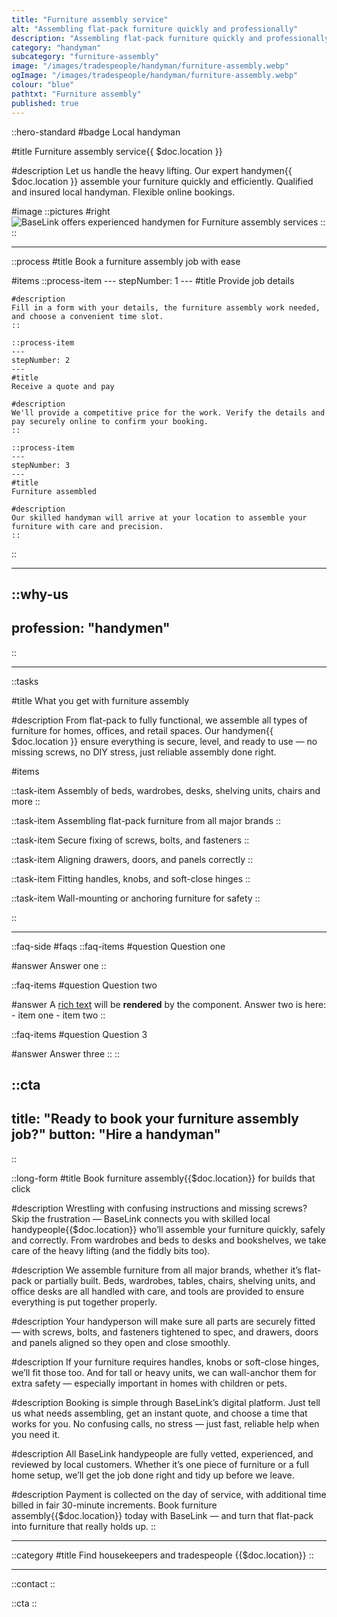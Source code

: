 ```yaml
---
title: "Furniture assembly service"
alt: "Assembling flat-pack furniture quickly and professionally"
description: "Assembling flat-pack furniture quickly and professionally"
category: "handyman"
subcategory: "furniture-assembly"
image: "/images/tradespeople/handyman/furniture-assembly.webp"
ogImage: "/images/tradespeople/handyman/furniture-assembly.webp"
colour: "blue"
pathtxt: "Furniture assembly"
published: true
---
```


::hero-standard
#badge
Local handyman

#title
Furniture assembly service{{ $doc.location }}

#description
Let us handle the heavy lifting. Our expert handymen{{ $doc.location }} assemble your furniture quickly and efficiently. Qualified and insured local handyman. Flexible online bookings.

#image
    ::pictures
    #right
    ![BaseLink offers experienced handymen for Furniture assembly services](/images/tradespeople/handyman/furniture-assembly.webp)
    ::
::

---
::process
#title
Book a furniture assembly job with ease

#items
    ::process-item
    ---
    stepNumber: 1
    ---
    #title
    Provide job details

    #description
    Fill in a form with your details, the furniture assembly work needed, and choose a convenient time slot.
    ::
    
    ::process-item
    ---
    stepNumber: 2
    ---
    #title
    Receive a quote and pay

    #description
    We'll provide a competitive price for the work. Verify the details and pay securely online to confirm your booking.
    ::

    ::process-item
    ---
    stepNumber: 3
    ---
    #title
    Furniture assembled

    #description
    Our skilled handyman will arrive at your location to assemble your furniture with care and precision.
    ::
::

---

::why-us
---
profession: "handymen"
---
::

---

::tasks

#title
What you get with furniture assembly

#description
From flat-pack to fully functional, we assemble all types of furniture for homes, offices, and retail spaces. Our handymen{{ $doc.location }} ensure everything is secure, level, and ready to use — no missing screws, no DIY stress, just reliable assembly done right.

#items

  ::task-item
  Assembly of beds, wardrobes, desks, shelving units, chairs and more
  ::

  ::task-item
  Assembling flat-pack furniture from all major brands
  ::

  ::task-item
  Secure fixing of screws, bolts, and fasteners
  ::

  ::task-item
  Aligning drawers, doors, and panels correctly
  ::

  ::task-item
  Fitting handles, knobs, and soft-close hinges
  ::

  ::task-item
  Wall-mounting or anchoring furniture for safety
  ::

::

---

::faq-side
#faqs
  ::faq-items
  #question
  Question one

  #answer
  Answer one
  ::

  ::faq-items
  #question
  Question two

  #answer
  A [rich text](/services/commercial-cleaning) will be **rendered** by the component.
  Answer two is here:
    - item one
    - item two
  ::

  ::faq-items
  #question
  Question 3

  #answer
  Answer three
  ::
::

::cta
---
title: "Ready to book your furniture assembly job?"
button: "Hire a handyman"
---
::

::long-form
#title
Book furniture assembly{{$doc.location}} for builds that click

#description
Wrestling with confusing instructions and missing screws? Skip the frustration — BaseLink connects you with skilled local handypeople{{$doc.location}} who’ll assemble your furniture quickly, safely and correctly. From wardrobes and beds to desks and bookshelves, we take care of the heavy lifting (and the fiddly bits too).

#description
We assemble furniture from all major brands, whether it’s flat-pack or partially built. Beds, wardrobes, tables, chairs, shelving units, and office desks are all handled with care, and tools are provided to ensure everything is put together properly.

#description
Your handyperson will make sure all parts are securely fitted — with screws, bolts, and fasteners tightened to spec, and drawers, doors and panels aligned so they open and close smoothly.

#description
If your furniture requires handles, knobs or soft-close hinges, we’ll fit those too. And for tall or heavy units, we can wall-anchor them for extra safety — especially important in homes with children or pets.

#description
Booking is simple through BaseLink’s digital platform. Just tell us what needs assembling, get an instant quote, and choose a time that works for you. No confusing calls, no stress — just fast, reliable help when you need it.

#description
All BaseLink handypeople are fully vetted, experienced, and reviewed by local customers. Whether it’s one piece of furniture or a full home setup, we’ll get the job done right and tidy up before we leave.

#description
Payment is collected on the day of service, with additional time billed in fair 30-minute increments. Book furniture assembly{{$doc.location}} today with BaseLink — and turn that flat-pack into furniture that really holds up.
::

---

::category
#title
Find housekeepers and tradespeople {{$doc.location}}
::

---

::contact
::

::cta
::
